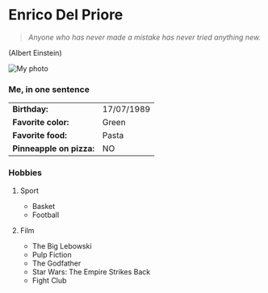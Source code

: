 # Enrico Del Priore

> *Anyone who has never made a mistake has never tried anything new.* 

(Albert Einstein)

![My photo](https://# "Enrico' photo")

### Me, in one sentence

|   |   |
|---|---|
|**Birthday:**| 17/07/1989 |
|**Favorite color:**| Green |
|**Favorite food:**| Pasta |
|**Pinneapple on pizza:**| NO |

### Hobbies

1. Sport
   - Basket
   - Football

2. Film
   - The Big Lebowski
   - Pulp Fiction
   - The Godfather
   - Star Wars: The Empire Strikes Back
   - Fight Club

